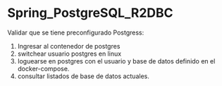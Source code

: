# Spring_PostgreSQL_R2DBC

Validar que se tiene preconfigurado Postgress:
1. Ingresar al contenedor de postgres
2. switchear usuario postgres en linux
3. loguearse en postgres con el usuario y base de datos definido en el docker-compose.
4. consultar listados de base de datos actuales.